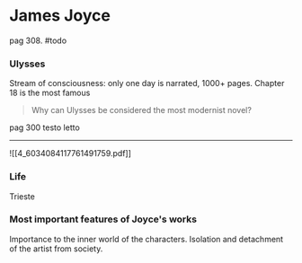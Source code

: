 # James Joyce 
pag 308. 
#todo 

### Ulysses 
Stream of consciousness: only one day is narrated, 1000+ pages. 
Chapter 18 is the most famous 

> Why can Ulysses be considered the most modernist novel? 

pag 300 testo letto 

---
![[4_6034084117761491759.pdf]]

### Life
Trieste
### Most important features of Joyce's works
Importance to the inner world of the characters. Isolation and detachment of the artist from society. 
